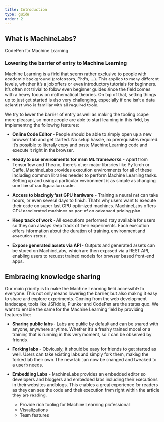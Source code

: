 ```yaml
---
title: Introduction
type: guide
order: 2
---
```


## What is MachineLabs?

CodePen for Machine Learning

### Lowering the barrier of entry to Machine Learning

Machine Learning is a field that seems rather exclusive to people with academic background (professors, Phd’s, …). This applies to many different levels, whether it’s a job offers or even introductory tutorials for beginners. It’s often not trivial to follow even beginner guides since the field comes with a heavy focus on mathematical theories. On top of that, setting things up to just get started is also very challenging, especially if one isn’t a data scientist who is familiar with all required tools.

We try to lower the barrier of entry as well as making the tooling scape more pleasant, so more people are able to start learning in this field, by implementing the following features:

* **Online Code Editor** - People should be able to simply open up a new browser tab and get started. No setup hassle, no prerequisites required. It’s possible to literally copy and paste Machine Learning code and execute it right in the browser.

* **Ready to use environments for main ML frameworks** - Apart from Tensorflow and Theano, there’s other major libraries like PyTorch or Caffe. MachineLabs provides execution environments for all of these including common libraries needed to perform Machine Learning tasks. Setting up and using a particular environment is as simple as changing one line of configuration code. 

* **Access to blazingly fast GPU hardware** - Training a neural net can take hours, or even several days to finish. That’s why users want to execute their code on super fast GPU optimized machines. MachineLabs offers GPU accelerated machines as part of an advanced pricing plan.

* **Keep track of work** - All executions performed stay available for users so they can always keep track of their experiments. Each execution offers information about the duration of training, environment and execution status.

* **Expose generated assets via API** - Outputs and generated assets can be stored on MachineLabs, which are then exposed via a REST API, enabling users to request trained models for browser based front-end apps.

## Embracing knowledge sharing

Our main priority is to make the Machine Learning field accessible to everyone. This not only means lowering the barrier, but also making it easy to share and explore experiments. Coming from the web development landscape, tools like JSFiddle, Plunker and CodePen are the status quo. We want to enable the same for the Machine Learning field by providing features like:

* **Sharing public labs** - Labs are public by default and can be shared with anyone, anywhere anytime. Whether it’s a freshly trained model or a training that is running in this very moment, so it can be observed by friends.


* **Forking labs** - Obviously, it should be easy for friends to get started as well. Users can take existing labs and simply fork them, making the forked lab their own. The new lab can now be changed and tweaked to a user’s needs.


* **Embedding Labs** - MachineLabs provides an embedded editor so developers and bloggers and embedded labs including their executions in their websites and blogs. This enables a great experience for readers as they can see the code and their execution from right within the article they are reading.

  * Provide rich tooling for Machine Learning professional
  * Visualizations
  * Team features


